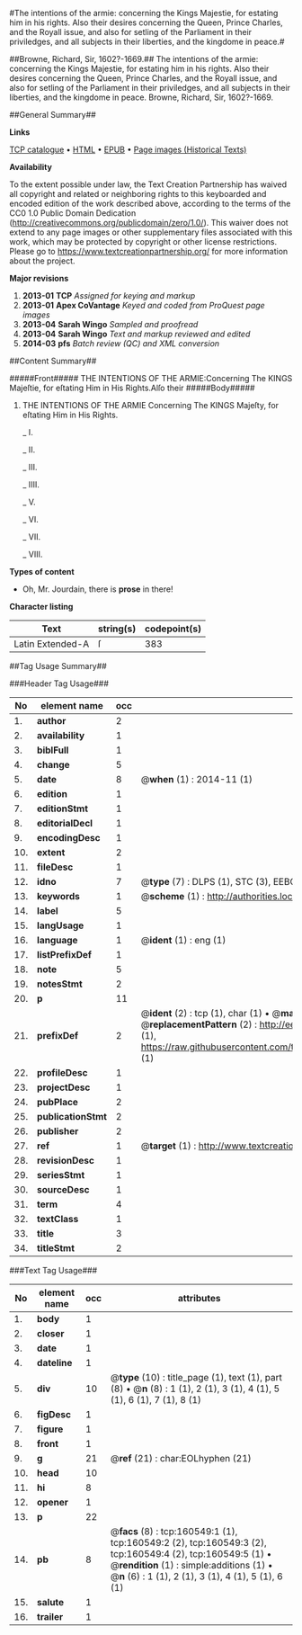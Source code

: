 #The intentions of the armie: concerning the Kings Majestie, for estating him in his rights. Also their desires concerning the Queen, Prince Charles, and the Royall issue, and also for setling of the Parliament in their priviledges, and all subjects in their liberties, and the kingdome in peace.#

##Browne, Richard, Sir, 1602?-1669.##
The intentions of the armie: concerning the Kings Majestie, for estating him in his rights. Also their desires concerning the Queen, Prince Charles, and the Royall issue, and also for setling of the Parliament in their priviledges, and all subjects in their liberties, and the kingdome in peace.
Browne, Richard, Sir, 1602?-1669.

##General Summary##

**Links**

[TCP catalogue](http://www.ota.ox.ac.uk/tcp/)  • 
[HTML](http://tei.it.ox.ac.uk/tcp/Texts-HTML/free/A77/A77683.html)  • 
[EPUB](http://tei.it.ox.ac.uk/tcp/Texts-EPUB/free/A77/A77683.epub) • 
[Page images (Historical Texts)](https://historicaltexts.jisc.ac.uk/eebo-99864146e)

**Availability**

To the extent possible under law, the Text Creation Partnership has waived all copyright and related or neighboring rights to this keyboarded and encoded edition of the work described above, according to the terms of the CC0 1.0 Public Domain Dedication (http://creativecommons.org/publicdomain/zero/1.0/). This waiver does not extend to any page images or other supplementary files associated with this work, which may be protected by copyright or other license restrictions. Please go to https://www.textcreationpartnership.org/ for more information about the project.

**Major revisions**

1. __2013-01__ __TCP__ *Assigned for keying and markup*
1. __2013-01__ __Apex CoVantage__ *Keyed and coded from ProQuest page images*
1. __2013-04__ __Sarah Wingo__ *Sampled and proofread*
1. __2013-04__ __Sarah Wingo__ *Text and markup reviewed and edited*
1. __2014-03__ __pfs__ *Batch review (QC) and XML conversion*

##Content Summary##

#####Front#####
THE INTENTIONS OF THE ARMIE:Concerning The KINGS Majeſtie, for eſtating Him in His Rights.Alſo their
#####Body#####

1. THE INTENTIONS OF THE ARMIE Concerning The KINGS Majeſty, for eſtating Him in His Rights.

    _ I.

    _ II.

    _ III.

    _ IIII.

    _ V.

    _ VI.

    _ VII.

    _ VIII.

**Types of content**

  * Oh, Mr. Jourdain, there is **prose** in there!

**Character listing**


|Text|string(s)|codepoint(s)|
|---|---|---|
|Latin Extended-A|ſ|383|

##Tag Usage Summary##

###Header Tag Usage###

|No|element name|occ|attributes|
|---|---|---|---|
|1.|__author__|2||
|2.|__availability__|1||
|3.|__biblFull__|1||
|4.|__change__|5||
|5.|__date__|8| @__when__ (1) : 2014-11 (1)|
|6.|__edition__|1||
|7.|__editionStmt__|1||
|8.|__editorialDecl__|1||
|9.|__encodingDesc__|1||
|10.|__extent__|2||
|11.|__fileDesc__|1||
|12.|__idno__|7| @__type__ (7) : DLPS (1), STC (3), EEBO-CITATION (1), PROQUEST (1), VID (1)|
|13.|__keywords__|1| @__scheme__ (1) : http://authorities.loc.gov/ (1)|
|14.|__label__|5||
|15.|__langUsage__|1||
|16.|__language__|1| @__ident__ (1) : eng (1)|
|17.|__listPrefixDef__|1||
|18.|__note__|5||
|19.|__notesStmt__|2||
|20.|__p__|11||
|21.|__prefixDef__|2| @__ident__ (2) : tcp (1), char (1)  •  @__matchPattern__ (2) : ([0-9\-]+):([0-9IVX]+) (1), (.+) (1)  •  @__replacementPattern__ (2) : http://eebo.chadwyck.com/downloadtiff?vid=$1&page=$2 (1), https://raw.githubusercontent.com/textcreationpartnership/Texts/master/tcpchars.xml#$1 (1)|
|22.|__profileDesc__|1||
|23.|__projectDesc__|1||
|24.|__pubPlace__|2||
|25.|__publicationStmt__|2||
|26.|__publisher__|2||
|27.|__ref__|1| @__target__ (1) : http://www.textcreationpartnership.org/docs/. (1)|
|28.|__revisionDesc__|1||
|29.|__seriesStmt__|1||
|30.|__sourceDesc__|1||
|31.|__term__|4||
|32.|__textClass__|1||
|33.|__title__|3||
|34.|__titleStmt__|2||


###Text Tag Usage###

|No|element name|occ|attributes|
|---|---|---|---|
|1.|__body__|1||
|2.|__closer__|1||
|3.|__date__|1||
|4.|__dateline__|1||
|5.|__div__|10| @__type__ (10) : title_page (1), text (1), part (8)  •  @__n__ (8) : 1 (1), 2 (1), 3 (1), 4 (1), 5 (1), 6 (1), 7 (1), 8 (1)|
|6.|__figDesc__|1||
|7.|__figure__|1||
|8.|__front__|1||
|9.|__g__|21| @__ref__ (21) : char:EOLhyphen (21)|
|10.|__head__|10||
|11.|__hi__|8||
|12.|__opener__|1||
|13.|__p__|22||
|14.|__pb__|8| @__facs__ (8) : tcp:160549:1 (1), tcp:160549:2 (2), tcp:160549:3 (2), tcp:160549:4 (2), tcp:160549:5 (1)  •  @__rendition__ (1) : simple:additions (1)  •  @__n__ (6) : 1 (1), 2 (1), 3 (1), 4 (1), 5 (1), 6 (1)|
|15.|__salute__|1||
|16.|__trailer__|1||
